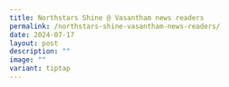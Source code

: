 ```yaml
---
title: Northstars Shine @ Vasantham news readers
permalink: /northstars-shine-vasantham-news-readers/
date: 2024-07-17
layout: post
description: ""
image: ""
variant: tiptap
---
```

